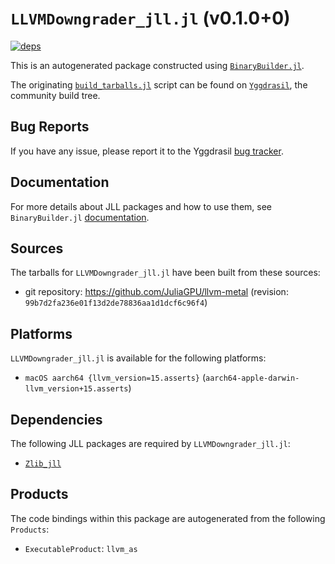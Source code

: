 # `LLVMDowngrader_jll.jl` (v0.1.0+0)

[![deps](https://juliahub.com/docs/LLVMDowngrader_jll/deps.svg)](https://juliahub.com/ui/Packages/LLVMDowngrader_jll/f1OYk?page=2)

This is an autogenerated package constructed using [`BinaryBuilder.jl`](https://github.com/JuliaPackaging/BinaryBuilder.jl).

The originating [`build_tarballs.jl`](https://github.com/JuliaPackaging/Yggdrasil/blob/2ef31ea41558989daef235be9fa5c6ddddc401ce/L/LLVMDowngrader/build_tarballs.jl) script can be found on [`Yggdrasil`](https://github.com/JuliaPackaging/Yggdrasil/), the community build tree.

## Bug Reports

If you have any issue, please report it to the Yggdrasil [bug tracker](https://github.com/JuliaPackaging/Yggdrasil/issues).

## Documentation

For more details about JLL packages and how to use them, see `BinaryBuilder.jl` [documentation](https://docs.binarybuilder.org/stable/jll/).

## Sources

The tarballs for `LLVMDowngrader_jll.jl` have been built from these sources:

* git repository: https://github.com/JuliaGPU/llvm-metal (revision: `99b7d2fa236e01f13d2de78836aa1d1dcf6c96f4`)

## Platforms

`LLVMDowngrader_jll.jl` is available for the following platforms:

* `macOS aarch64 {llvm_version=15.asserts}` (`aarch64-apple-darwin-llvm_version+15.asserts`)

## Dependencies

The following JLL packages are required by `LLVMDowngrader_jll.jl`:

* [`Zlib_jll`](https://github.com/JuliaBinaryWrappers/Zlib_jll.jl)

## Products

The code bindings within this package are autogenerated from the following `Products`:

* `ExecutableProduct`: `llvm_as`
